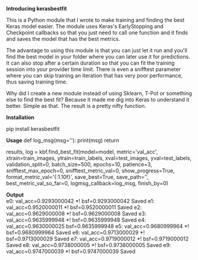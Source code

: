 **Introducing kerasbestfit**

This is a Python module that I wrote to make training and finding the best Keras model easier. The module uses Keras's EarlyStopping and Checkpoint callbacks so that you just need to call one function and it finds and saves the model that has the best metrics.

The advantage to using this module is that you can just let it run and you'll find the best model in your folder where you can later use it for predictions. It can also stop after a certain duration so that you can fit the training session into your provider time limit. There is even a snifftest parameter where you can skip training an iteration that has very poor performance, thus saving training time.

Why did I create a new module instead of using Sklearn, T-Pot or something else to find the best fit? Because it made me dig into Keras to understand it better. Simple as that. The result is a pretty nifty function.

**Installation**

pip install kerasbestfit

**Usage**
def log_msg(msg=''):
    print(msg)
    return
    
results, log = kbf.find_best_fit(model=model,
                                 metric='val_acc',
                                 xtrain=train_images,
                                 ytrain=train_labels,
                                 xval=test_images,
                                 yval=test_labels,
                                 validation_split=0,
                                 batch_size=500,
                                 epochs=10,
                                 patience=3,
                                 snifftest_max_epoch=0,
                                 snifftest_metric_val=0,
                                 show_progress=True,
                                 format_metric_val='{:1.10f}',
                                 save_best=True,
                                 save_path='',
                                 best_metric_val_so_far=0,
                                 logmsg_callback=log_msg,
                                 finish_by=0)
                                 
**Output**   
  e0: val_acc=0.9293000042 *! bsf=0.9293000042  Saved 
  e1: val_acc=0.9520000011 *! bsf=0.9520000011  Saved 
  e2: val_acc=0.9629000008 *! bsf=0.9629000008  Saved 
  e3: val_acc=0.9635999948 *! bsf=0.9635999948  Saved 
  e4: val_acc=0.9630000025    bsf=0.9635999948 
  e5: val_acc=0.9680999964 *! bsf=0.9680999964  Saved 
  e6: val_acc=0.9713000029 *! bsf=0.9713000029  Saved 
  e7: val_acc=0.9719000012 *! bsf=0.9719000012  Saved 
  e8: val_acc=0.9738000005 *! bsf=0.9738000005  Saved 
  e9: val_acc=0.9747000039 *! bsf=0.9747000039  Saved 

